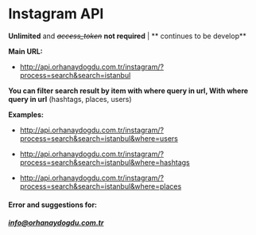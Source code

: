 # Instagram API
**Unlimited** and ~~*access_token*~~ **not required** | ** continues to be develop**

**Main URL:**
- http://api.orhanaydogdu.com.tr/instagram/?process=search&search=istanbul

**You can filter search result by item with where query in url,
With where query in url**
(hashtags, places, users)

**Examples:**
- http://api.orhanaydogdu.com.tr/instagram/?process=search&search=istanbul&where=users

- http://api.orhanaydogdu.com.tr/instagram/?process=search&search=istanbul&where=hashtags

- http://api.orhanaydogdu.com.tr/instagram/?process=search&search=istanbul&where=places

#### **Error and suggestions for:**
##### info@orhanaydogdu.com.tr
